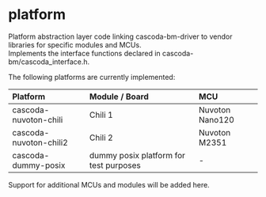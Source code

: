# platform
Platform abstraction layer code linking cascoda-bm-driver to vendor libraries for specific modules and MCUs.<br>
Implements the interface functions declared in cascoda-bm/cascoda_interface.h.<br>

The following platforms are currently implemented:<br>

| Platform | Module / Board | MCU |
| :--- | :--- | :--- |
| cascoda-nuvoton-chili | Chili 1 | Nuvoton Nano120 |
| cascoda-nuvoton-chili2 | Chili 2 | Nuvoton M2351 |
| cascoda-dummy-posix |dummy posix platform for test purposes | -|

Support for additional MCUs and modules will be added here.
